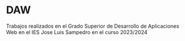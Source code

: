 # DAW
Trabajos realizados en el Grado Superior de Desarrollo de Aplicaciones Web en el IES Jose Luis Sampedro en el curso 2023/2024
